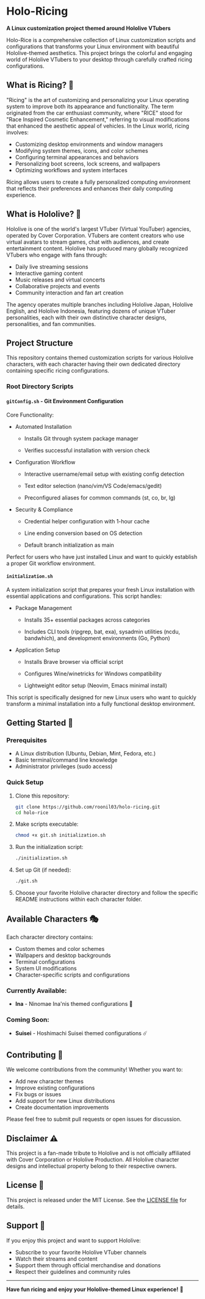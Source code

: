 # Holo-Ricing

**A Linux customization project themed around Hololive VTubers**

Holo-Rice is a comprehensive collection of Linux customization scripts and configurations that transforms your Linux environment with beautiful Hololive-themed aesthetics. This project brings the colorful and engaging world of Hololive VTubers to your desktop through carefully crafted ricing configurations.

## What is Ricing? 🔧

"Ricing" is the art of customizing and personalizing your Linux operating system to improve both its appearance and functionality. The term originated from the car enthusiast community, where "RICE" stood for "Race Inspired Cosmetic Enhancement," referring to visual modifications that enhanced the aesthetic appeal of vehicles. In the Linux world, ricing involves:

- Customizing desktop environments and window managers
- Modifying system themes, icons, and color schemes
- Configuring terminal appearances and behaviors
- Personalizing boot screens, lock screens, and wallpapers
- Optimizing workflows and system interfaces

Ricing allows users to create a fully personalized computing environment that reflects their preferences and enhances their daily computing experience.

## What is Hololive? 🌟

Hololive is one of the world's largest VTuber (Virtual YouTuber) agencies, operated by Cover Corporation. VTubers are content creators who use virtual avatars to stream games, chat with audiences, and create entertainment content. Hololive has produced many globally recognized VTubers who engage with fans through:

- Daily live streaming sessions
- Interactive gaming content
- Music releases and virtual concerts
- Collaborative projects and events
- Community interaction and fan art creation

The agency operates multiple branches including Hololive Japan, Hololive English, and Hololive Indonesia, featuring dozens of unique VTuber personalities, each with their own distinctive character designs, personalities, and fan communities.

## Project Structure 

This repository contains themed customization scripts for various Hololive characters, with each character having their own dedicated directory containing specific ricing configurations.

### Root Directory Scripts

#### `gitConfig.sh` - Git Environment Configuration

Core Functionality:

- Automated Installation

   - Installs Git through system package manager

   - Verifies successful installation with version check

- Configuration Workflow

   - Interactive username/email setup with existing config detection

   - Text editor selection (nano/vim/VS Code/emacs/gedit)

   - Preconfigured aliases for common commands (st, co, br, lg)

- Security & Compliance

   - Credential helper configuration with 1-hour cache

   - Line ending conversion based on OS detection

   - Default branch initialization as main

Perfect for users who have just installed Linux and want to quickly establish a proper Git workflow environment.

#### `initialization.sh`
A system initialization script that prepares your fresh Linux installation with essential applications and configurations. This script handles:
- Package Management

   - Installs 35+ essential packages across categories

   - Includes CLI tools (ripgrep, bat, exa), sysadmin utilities (ncdu, bandwhich), and development environments (Go, Python)

- Application Setup

   - Installs Brave browser via official script

   - Configures Wine/winetricks for Windows compatibility

   - Lightweight editor setup (Neovim, Emacs minimal install)
   
This script is specifically designed for new Linux users who want to quickly transform a minimal installation into a fully functional desktop environment.

## Getting Started 🚀

### Prerequisites
- A Linux distribution (Ubuntu, Debian, Mint, Fedora, etc.)
- Basic terminal/command line knowledge
- Administrator privileges (sudo access)

### Quick Setup
1. Clone this repository:
   ```bash
   git clone https://github.com/roonil03/holo-ricing.git
   cd holo-rice
   ```

2. Make scripts executable:
   ```bash
   chmod +x git.sh initialization.sh
   ```

3. Run the initialization script:
   ```bash
   ./initialization.sh
   ```

4. Set up Git (if needed):
   ```bash
   ./git.sh
   ```

5. Choose your favorite Hololive character directory and follow the specific README instructions within each character folder.

## Available Characters 🎭

Each character directory contains:
- Custom themes and color schemes
- Wallpapers and desktop backgrounds
- Terminal configurations
- System UI modifications
- Character-specific scripts and configurations

### Currently Available:
- **Ina** - Ninomae Ina'nis themed configurations 🐙

### Coming Soon:
- **Suisei** - Hoshimachi Suisei themed configurations ☄️

## Contributing 🤝

We welcome contributions from the community! Whether you want to:
- Add new character themes
- Improve existing configurations
- Fix bugs or issues
- Add support for new Linux distributions
- Create documentation improvements

Please feel free to submit pull requests or open issues for discussion.

## Disclaimer ⚠️

This project is a fan-made tribute to Hololive and is not officially affiliated with Cover Corporation or Hololive Production. All Hololive character designs and intellectual property belong to their respective owners.

## License 📄

This project is released under the MIT License. See the [LICENSE file](https://github.com/Roonil03/HoloRicing/blob/main/LICENSE) for details.

## Support 💝

If you enjoy this project and want to support Hololive:
- Subscribe to your favorite Hololive VTuber channels
- Watch their streams and content
- Support them through official merchandise and donations
- Respect their guidelines and community rules

---

**Have fun ricing and enjoy your Hololive-themed Linux experience!** 🎉
